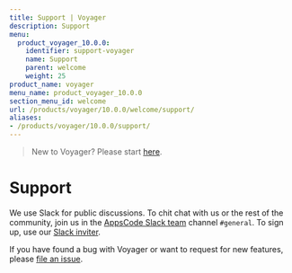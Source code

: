 ```yaml
---
title: Support | Voyager
description: Support
menu:
  product_voyager_10.0.0:
    identifier: support-voyager
    name: Support
    parent: welcome
    weight: 25
product_name: voyager
menu_name: product_voyager_10.0.0
section_menu_id: welcome
url: /products/voyager/10.0.0/welcome/support/
aliases:
- /products/voyager/10.0.0/support/
---
```


> New to Voyager? Please start [here](/products/voyager/10.0.0/concepts/overview).

# Support

We use Slack for public discussions. To chit chat with us or the rest of the community, join us in the [AppsCode Slack team](https://appscode.slack.com/messages/C0XQFLGRM/details/) channel `#general`. To sign up, use our [Slack inviter](https://slack.appscode.com/).

If you have found a bug with Voyager or want to request for new features, please [file an issue](https://github.com/appscode/voyager/issues/new).

